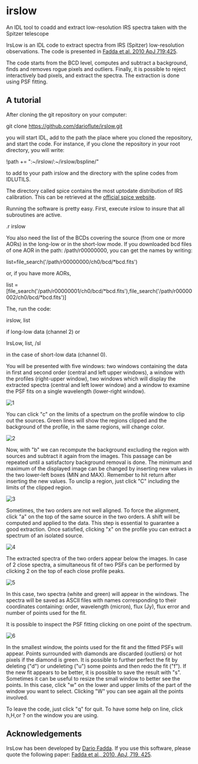 # irslow
An IDL  tool to coadd and extract low-resolution IRS spectra taken with the Spitzer telescope

IrsLow is an IDL code to extract spectra from IRS (Spitzer) low-resolution observations. The code is presented in [Fadda et al. 2010 ApJ 719:425](http://adsabs.harvard.edu/abs/2010ApJ...719..425F).

The code starts from the BCD level, computes and subtract a background, finds and removes rogue pixels and outliers. Finally, it is possible to reject interactively bad pixels, and extract the spectra. The extraction is done using PSF fitting. 

## A tutorial

After cloning the git repository on your computer:

git clone https://github.com/darioflute/irslow.git

you will start IDL, add to the path the place where you cloned the repository, and start the code.
For instance, if you clone the repository in your root directory, you will write:

!path += ":\~/irslow/:~/irslow/bspline/"

to add to your path irslow and the directory with the spline codes from IDLUTILS.

The directory called spice contains the most uptodate distribution of IRS calibration. This can be retrieved at
the [official spice website](http://irsa.ipac.caltech.edu/data/SPITZER/docs/dataanalysistools/tools/spice/).

Running the software is pretty easy. First, execute irslow to insure that all subroutines are active.

.r irslow


You also need the list of the BCDs covering the source (from one or more AORs) in the long-low or in the short-low mode. 
If you downloaded bcd files of one AOR in the path: /path/r00000000, you can get the names by writing:

list=file_search('/path/r00000000/ch0/bcd/*bcd.fits') 

or, if you have more AORs, 

list = [file_search('/path/r00000001/ch0/bcd/*bcd.fits'),file_search('/path/r00000002/ch0/bcd/*bcd.fits')] 

The, run the code: 

irslow, list 

if long-low data (channel 2) or 

IrsLow, list, /sl

in the case of short-low data (channel 0).

You will be presented with five windows: two windows containing the data in first and second order (central and left upper windows), a window with the profiles (right-upper window), two windows which will display the extracted spectra (central and left lower window) and a window to examine the PSF fits on a single wavelength (lower-right window). 

![1](images/display1.jpg)

 You can click "c" on the limits of a spectrum on the profile window to clip out the sources. Green lines will show the regions clipped and the background of the profile, in the same regions, will change color.

![2](images/display2.jpg)

Now, with "b" we can recompute the background excluding the region with sources and subtract it again from the images. This passage can be repeated until a satisfactory background removal is done. The minimum and maximum of the displayed image can be changed by inserting new values in the two lower-left boxes (MIN and MAX). Remember to hit return after inserting the new values. To unclip a region, just click "C" including the limits of the clipped region. 

![3](images/display3.jpg)

Sometimes, the two orders are not well aligned. To force the alignment, click "a" on the top of the same source in the two orders. A shift will be computed and applied to the data. This step is essential to guarantee a good extraction. Once satisfied, clicking "x" on the profile you can extract a spectrum of an isolated source. 

![4](images/display4.jpg)

The extracted spectra of the two orders appear below the images. In case of 2 close spectra, a simultaneous fit of two PSFs can be performed by clicking 2 on the top of each close profile peaks.

![5](images/display5.jpg)

In this case, two spectra (white and green) will appear in the windows. The spectra will be saved as ASCII files with names corresponding to their coordinates containing: order, wavelength (micron), flux (Jy), flux error and number of points used for the fit.

It is possible to inspect the PSF fitting clicking on one point of the spectrum. 

![6](images/display6.jpg)

In the smallest window, the points used for the fit and the fitted PSFs will appear. Points surrounded with diamonds are discarded (outliers) or hot pixels if the diamond is green. It is possible to further perfect the fit by deleting ("d") or undeleting ("u") some points and then redo the fit ("f"). If the new fit appears to be better, it is possible to save the result with "s". Sometimes it can be useful to resize the small window to better see the points. In this case, click "w" on the lower and upper limits of the part of the window you want to select. Clicking "W" you can see again all the points involved.

To leave the code, just click "q" for quit. To have some help on line, click h,H,or ? on the window you are using.

## Acknowledgements

IrsLow has been developed by [Dario Fadda](https://sites.google.com/site/darioflute/). If you use this software, please quote the following paper: [Fadda et al., 2010, ApJ, 719, 425](http://adsabs.harvard.edu/cgi-bin/nph-bib_query?bibcode=2010ApJ...719..425F&data_type=BIBTEX&db_key=AST&nocookieset=1). 
